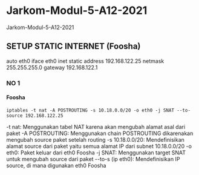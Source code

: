 # Jarkom-Modul-5-A12-2021
Jarkom-Modul-5-A12-2021

## SETUP STATIC INTERNET (Foosha)
auto eth0
iface eth0 inet static
    address 192.168.122.25
    netmask 255.255.255.0
    gateway 192.168.122.1

### NO 1 
#### Foosha
```
iptables -t nat -A POSTROUTING -s 10.18.0.0/20 -o eth0 -j SNAT --to-source 192.168.122.25
```
-t nat: Menggunakan tabel NAT karena akan mengubah alamat asal dari paket
-A POSTROUTING: Menggunakan chain POSTROUTING dikarenakan mengubah source paket setelah routing
-s 10.18.0.0/20: Mendefinisikan alamat source dari paket yaitu semua alamat IP dari subnet 10.18.0.0/20
-o eth0: Paket keluar dari eth0 Foosha
-j SNAT: Menggunakan target SNAT untuk mengubah source dari paket
--to-s (ip eth0): Mendefinisikan IP source, di mana digunakan eth0 Foosha
